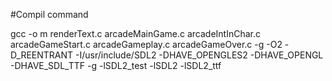 #Compil command 

gcc -o m renderText.c arcadeMainGame.c arcadeIntInChar.c arcadeGameStart.c arcadeGameplay.c arcadeGameOver.c -g -O2 -D_REENTRANT -I/usr/include/SDL2 -DHAVE_OPENGLES2 -DHAVE_OPENGL -DHAVE_SDL_TTF -g -lSDL2_test -lSDL2 -lSDL2_ttf
